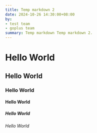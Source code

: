 ```yaml
---
title: Temp markdown 2
date: 2024-10-26 14:30:00+08:00
by:
- test team
- goplus team
summary: Temp markdown Temp markdown 2.
---
```


# Hello World
## Hello World
### Hello World
#### Hello World
##### Hello World
###### Hello World
